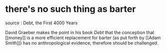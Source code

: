 # there's no such thing as barter

source
: Debt, the First 4000 Years

David Graeber makes the point in his book _Debt_ that the conception that [[money]] is a more efficient replacement for barter (as put forth by [[Adam Smith]]) has no anthropological evidence, therefore should be challenged.
